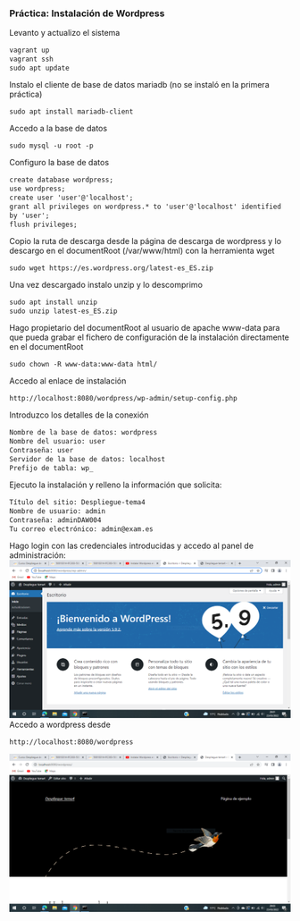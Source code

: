 ### Práctica: Instalación de Wordpress
Levanto y actualizo el sistema
```
vagrant up
vagrant ssh
sudo apt update
```
Instalo el cliente de base de datos mariadb (no se instaló en la primera práctica)
```
sudo apt install mariadb-client
```
Accedo a la base de datos
```
sudo mysql -u root -p
```
Configuro la base de datos
```
create database wordpress;
use wordpress;
create user 'user'@'localhost';
grant all privileges on wordpress.* to 'user'@'localhost' identified by 'user';
flush privileges;
```
Copio la ruta de descarga desde la página de descarga de wordpress y lo descargo en el documentRoot (/var/www/html) con la herramienta wget
```
sudo wget https://es.wordpress.org/latest-es_ES.zip
```
Una vez descargado instalo unzip y lo descomprimo
```
sudo apt install unzip
sudo unzip latest-es_ES.zip
```
Hago propietario del documentRoot al usuario de apache www-data para que pueda grabar el fichero de configuración de la instalación directamente en el documentRoot
```
sudo chown -R www-data:www-data html/
```
Accedo al enlace de instalación
```
http://localhost:8080/wordpress/wp-admin/setup-config.php
```
Introduzco los detalles de la conexión
```
Nombre de la base de datos: wordpress
Nombre del usuario: user
Contraseña: user
Servidor de la base de datos: localhost
Prefijo de tabla: wp_
```
Ejecuto la instalación y relleno la información que solicita:
```
Título del sitio: Despliegue-tema4
Nombre de usuario: admin
Contraseña: adminDAW004
Tu correo electrónico: admin@exam.es
```
Hago login con las credenciales introducidas y accedo al panel de administración:
![](wp1.PNG)
Accedo a wordpress desde
```
http://localhost:8080/wordpress
```
![](wp2.PNG)
